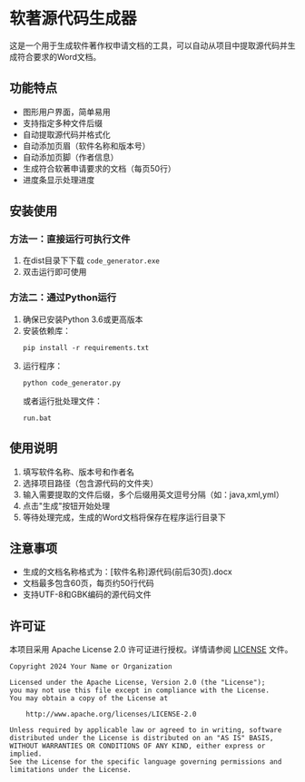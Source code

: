 # 软著源代码生成器

这是一个用于生成软件著作权申请文档的工具，可以自动从项目中提取源代码并生成符合要求的Word文档。

## 功能特点

- 图形用户界面，简单易用
- 支持指定多种文件后缀
- 自动提取源代码并格式化
- 自动添加页眉（软件名称和版本号）
- 自动添加页脚（作者信息）
- 生成符合软著申请要求的文档（每页50行）
- 进度条显示处理进度

## 安装使用

### 方法一：直接运行可执行文件

1. 在dist目录下下载 `code_generator.exe`
2. 双击运行即可使用

### 方法二：通过Python运行

1. 确保已安装Python 3.6或更高版本
2. 安装依赖库：
   ```
   pip install -r requirements.txt
   ```
3. 运行程序：
   ```
   python code_generator.py
   ```
   或者运行批处理文件：
   ```
   run.bat
   ```

## 使用说明

1. 填写软件名称、版本号和作者名
2. 选择项目路径（包含源代码的文件夹）
3. 输入需要提取的文件后缀，多个后缀用英文逗号分隔（如：java,xml,yml）
4. 点击"生成"按钮开始处理
5. 等待处理完成，生成的Word文档将保存在程序运行目录下

## 注意事项

- 生成的文档名称格式为：[软件名称]源代码(前后30页).docx
- 文档最多包含60页，每页约50行代码
- 支持UTF-8和GBK编码的源代码文件 

## 许可证

本项目采用 Apache License 2.0 许可证进行授权。详情请参阅 [LICENSE](LICENSE) 文件。

```
Copyright 2024 Your Name or Organization

Licensed under the Apache License, Version 2.0 (the "License");
you may not use this file except in compliance with the License.
You may obtain a copy of the License at

    http://www.apache.org/licenses/LICENSE-2.0

Unless required by applicable law or agreed to in writing, software
distributed under the License is distributed on an "AS IS" BASIS,
WITHOUT WARRANTIES OR CONDITIONS OF ANY KIND, either express or implied.
See the License for the specific language governing permissions and
limitations under the License.
``` 